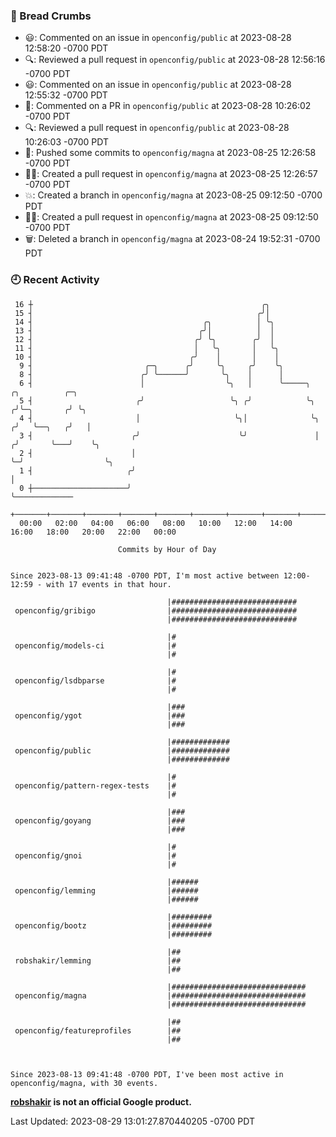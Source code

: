### 🍞 Bread Crumbs

 * 😃: Commented on an issue in `openconfig/public` at 2023-08-28 12:58:20 -0700 PDT
 * 🔍: Reviewed a pull request in  `openconfig/public` at 2023-08-28 12:56:16 -0700 PDT
 * 😃: Commented on an issue in `openconfig/public` at 2023-08-28 12:55:32 -0700 PDT
 * 💬: Commented on a PR in  `openconfig/public` at 2023-08-28 10:26:02 -0700 PDT
 * 🔍: Reviewed a pull request in  `openconfig/public` at 2023-08-28 10:26:03 -0700 PDT
 * 🚢: Pushed some commits to `openconfig/magna` at 2023-08-25 12:26:58 -0700 PDT
 * ✍🏼: Created a pull request in `openconfig/magna` at 2023-08-25 12:26:57 -0700 PDT
 * 💥: Created a branch in `openconfig/magna` at 2023-08-25 09:12:50 -0700 PDT
 * ✍🏼: Created a pull request in `openconfig/magna` at 2023-08-25 09:12:50 -0700 PDT
 * 🗑: Deleted a branch in `openconfig/magna` at 2023-08-24 19:52:31 -0700 PDT

### 🕘 Recent Activity
```
 16 ┼                                                   ╭╮
 15 ┤                                                  ╭╯│
 14 ┤                                      ╭╮          │ ╰╮
 13 ┤                                     ╭╯│          │  │
 12 ┤                                    ╭╯ ╰╮        ╭╯  │
 11 ┤                                    │   ╰╮       │   ╰╮
 10 ┤                                   ╭╯    │       │    │
  9 ┤                         ╭─╮      ╭╯     ╰╮     ╭╯    ╰╮
  8 ┤                        ╭╯ ╰──────╯       ╰╮    │      │
  6 ┤                        │                  ╰╮   │      ╰─────╮      ╭╮          ╭─╮
  5 ┤                       ╭╯                   ╰╮ ╭╯            ╰╮    ╭╯╰─╮       ╭╯ ╰╮
  4 ┤                       │                     ╰╮│              ╰╮  ╭╯   ╰──╮   ╭╯   │
  3 ┤                      ╭╯                      ╰╯               │ ╭╯       ╰───╯    ╰╮
  2 ┤                      │                                        ╰─╯                  ╰╮
  1 ┤                     ╭╯                                                              │
  0 ┼─────────────────────╯                                                               ╰─────────────
    +───────+───────+───────+───────+───────+───────+───────+───────+───────+───────+───────+───────+────
  00:00   02:00   04:00   06:00   08:00   10:00   12:00   14:00   16:00   18:00   20:00   22:00   00:00   

						Commits by Hour of Day


Since 2023-08-13 09:41:48 -0700 PDT, I'm most active between 12:00-12:59 - with 17 events in that hour.

```



```
                                   |############################
 openconfig/gribigo                |############################
                                   |############################

                                   |#
 openconfig/models-ci              |#
                                   |#

                                   |#
 openconfig/lsdbparse              |#
                                   |#

                                   |###
 openconfig/ygot                   |###
                                   |###

                                   |#############
 openconfig/public                 |#############
                                   |#############

                                   |#
 openconfig/pattern-regex-tests    |#
                                   |#

                                   |###
 openconfig/goyang                 |###
                                   |###

                                   |#
 openconfig/gnoi                   |#
                                   |#

                                   |######
 openconfig/lemming                |######
                                   |######

                                   |#########
 openconfig/bootz                  |#########
                                   |#########

                                   |##
 robshakir/lemming                 |##
                                   |##

                                   |##############################
 openconfig/magna                  |##############################
                                   |##############################

                                   |##
 openconfig/featureprofiles        |##
                                   |##



Since 2023-08-13 09:41:48 -0700 PDT, I've been most active in openconfig/magna, with 30 events.

```
**[robshakir](mailto:robjs@google.com) is not an official Google product.**  


Last Updated: 2023-08-29 13:01:27.870440205 -0700 PDT
